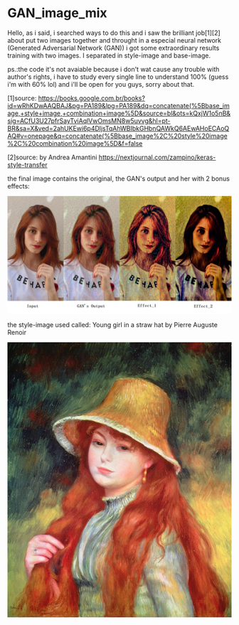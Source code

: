 # GAN_image_mix

Hello, as i said, i searched ways to do this and i saw the brilliant job[1][2] about put two images together and throught in a especial neural network (Generated Adversarial Network (GAN)) i got some extraordinary results training with two images. I separated in style-image and base-image.

ps.:the code it's not avaiable because i don't wat cause any trouble with author's rights, i have to study every single line to understand 100% (guess i'm with 60% lol) and i'll be open for you guys, sorry about that. 

[1]source: https://books.google.com.br/books?id=wRhKDwAAQBAJ&pg=PA189&lpg=PA189&dq=concatenate(%5Bbase_image,+style+image,+combination+image%5D&source=bl&ots=kQxjW1o5nB&sig=ACfU3U27pfrSayTviAqlVwOmsMN8w5uvvg&hl=pt-BR&sa=X&ved=2ahUKEwi6p4DljsTqAhWBIbkGHbnQAWkQ6AEwAHoECAoQAQ#v=onepage&q=concatenate(%5Bbase_image%2C%20style%20image%2C%20combination%20image%5D&f=false

[2]source: by Andrea Amantini https://nextjournal.com/zampino/keras-style-transfer

the final image contains the original, the GAN's output and her with 2 bonus effects:


![alt text](https://github.com/IsaacRamos1/100DaysOfCode/blob/master/final.jpg?raw=trues)


the style-image used called: Young girl in a straw hat by Pierre Auguste Renoir

![alt text](https://github.com/IsaacRamos1/100DaysOfCode/blob/master/young-girl-renoir.jpg?raw=true)























